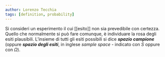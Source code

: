 ```yaml
---
author: Lorenzo Tecchia
tags: [definition, probability]
---
```

Si consideri un esperimento il cui [[esito]] non sia prevedibile con certezza. Quello che normalmente si può fare comunque, è individuare la rosa degli esiti plausibili. L’insieme di tutti gli esiti possibili si dice ***spazio campione*** (oppure ***spazio degli esiti***, in inglese *sample space* - indicato con $S$ oppure con $\Omega$).